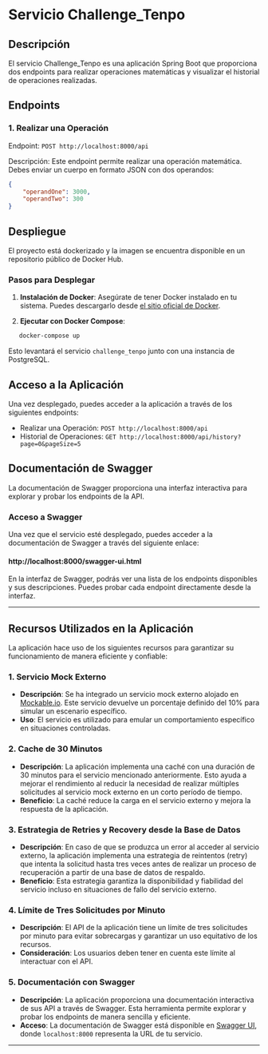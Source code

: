 # Servicio Challenge_Tenpo

## Descripción

El servicio Challenge_Tenpo es una aplicación Spring Boot que proporciona dos endpoints para realizar operaciones matemáticas y visualizar el historial de operaciones realizadas.

## Endpoints

### 1. Realizar una Operación

Endpoint: `POST http://localhost:8000/api`

Descripción: Este endpoint permite realizar una operación matemática. Debes enviar un cuerpo en formato JSON con dos operandos:

```json
{
    "operandOne": 3000,
    "operandTwo": 300
}
```

## Despliegue

El proyecto está dockerizado y la imagen se encuentra disponible en un repositorio público de Docker Hub.

### Pasos para Desplegar

1. **Instalación de Docker**:
   Asegúrate de tener Docker instalado en tu sistema. Puedes descargarlo desde [el sitio oficial de Docker](https://www.docker.com/get-started).

2. **Ejecutar con Docker Compose**:

```bash
   docker-compose up
```
Esto levantará el servicio `challenge_tenpo` junto con una instancia de PostgreSQL.

## Acceso a la Aplicación

Una vez desplegado, puedes acceder a la aplicación a través de los siguientes endpoints:

- Realizar una Operación: `POST http://localhost:8000/api`
- Historial de Operaciones: `GET http://localhost:8000/api/history?page=0&pageSize=5`

## Documentación de Swagger

La documentación de Swagger proporciona una interfaz interactiva para explorar y probar los endpoints de la API.

### Acceso a Swagger

Una vez que el servicio esté desplegado, puedes acceder a la documentación de Swagger a través del siguiente enlace:

####  http://localhost:8000/swagger-ui.html



En la interfaz de Swagger, podrás ver una lista de los endpoints disponibles y sus descripciones. Puedes probar cada endpoint directamente desde la interfaz.

---

## Recursos Utilizados en la Aplicación

La aplicación hace uso de los siguientes recursos para garantizar su funcionamiento de manera eficiente y confiable:

### 1. Servicio Mock Externo

- **Descripción**: Se ha integrado un servicio mock externo alojado en [Mockable.io](https://www.mockable.io/). Este servicio devuelve un porcentaje definido del 10% para simular un escenario específico.
- **Uso**: El servicio es utilizado para emular un comportamiento específico en situaciones controladas.

### 2. Cache de 30 Minutos

- **Descripción**: La aplicación implementa una caché con una duración de 30 minutos para el servicio mencionado anteriormente. Esto ayuda a mejorar el rendimiento al reducir la necesidad de realizar múltiples solicitudes al servicio mock externo en un corto período de tiempo.
- **Beneficio**: La caché reduce la carga en el servicio externo y mejora la respuesta de la aplicación.

### 3. Estrategia de Retries y Recovery desde la Base de Datos

- **Descripción**: En caso de que se produzca un error al acceder al servicio externo, la aplicación implementa una estrategia de reintentos (retry) que intenta la solicitud hasta tres veces antes de realizar un proceso de recuperación a partir de una base de datos de respaldo.
- **Beneficio**: Esta estrategia garantiza la disponibilidad y fiabilidad del servicio incluso en situaciones de fallo del servicio externo.

### 4. Límite de Tres Solicitudes por Minuto

- **Descripción**: El API de la aplicación tiene un límite de tres solicitudes por minuto para evitar sobrecargas y garantizar un uso equitativo de los recursos.
- **Consideración**: Los usuarios deben tener en cuenta este límite al interactuar con el API.

### 5. Documentación con Swagger

- **Descripción**: La aplicación proporciona una documentación interactiva de sus API a través de Swagger. Esta herramienta permite explorar y probar los endpoints de manera sencilla y eficiente.
- **Acceso**: La documentación de Swagger está disponible en [Swagger UI](http://localhost:8000/swagger-ui.html), donde `localhost:8000` representa la URL de tu servicio.

---
